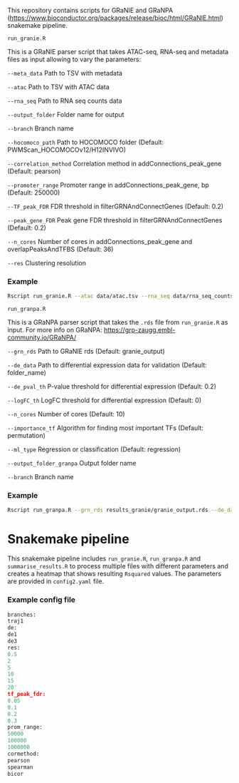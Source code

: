 This repository contains scripts for GRaNIE and GRaNPA (https://www.bioconductor.org/packages/release/bioc/html/GRaNIE.html) snakemake pipeline.

```
run_granie.R
```

This is a GRaNIE parser script that takes ATAC-seq, RNA-seq and metadata files as input allowing to vary the parameters:

`--meta_data`          Path to TSV with metadata

`--atac`               Path to TSV with ATAC data

`--rna_seq`            Path to RNA seq counts data

`--output_folder`      Folder name for output

`--branch`             Branch name

`--hocomoco_path`      Path to HOCOMOCO folder (Default: PWMScan_HOCOMOCOv12/H12INVIVO)

`--correlation_method` Correlation method in addConnections_peak_gene (Default: pearson)

`--promoter_range`     Promoter range in addConnections_peak_gene, bp (Default: 250000)

`--TF_peak_FDR`        FDR threshold in filterGRNAndConnectGenes (Default: 0.2)

`--peak_gene_FDR`      Peak gene FDR threshold in filterGRNAndConnectGenes (Default: 0.2)

`--n_cores`            Number of cores in addConnections_peak_gene and overlapPeaksAndTFBS (Default: 36)

`--res`                Clustering resolution

### Example

```bash
Rscript run_granie.R --atac data/atac.tsv --rna_seq data/rna_seq_counts.tsv --output_folder results_granie --branch B_cell --res 0.5
```

```
run_granpa.R
```

This is a GRaNPA parser script that takes the `.rds` file from `run_granie.R` as input. For more info on GRaNPA: https://grp-zaugg.embl-community.io/GRaNPA/

`--grn_rds`              Path to GRaNIE rds (Default: granie_output)

`--de_data`              Path to differential expression data for validation (Default: folder_name)

`--de_pval_th`           P-value threshold for differential expression (Default: 0.2)

`--logFC_th`             LogFC threshold for differential expression (Default: 0)

`--n_cores`              Number of cores (Default: 10)

`--importance_tf`        Algorithm for finding most important TFs (Default: permutation)

`--ml_type`              Regression or classification (Default: regression)

`--output_folder_granpa` Output folder name

`--branch`               Branch name

### Example

```bash
Rscript run_granpa.R --grn_rds results_granie/granie_output.rds --de_data data/differential_expression.tsv --output_folder_granpa results --branch B_cell
```


# Snakemake pipeline

This snakemake pipeline includes `run_granie.R`, `run_granpa.R` and `summarise_results.R` to process multiple files with different parameters and creates a heatmap that shows resulting `Rsquared` values. The parameters are provided in `config2.yaml` file.
 
### Example config file

```python
branches:
traj1
de:
de1
de3
res:
0.5
2
5
10
15
20'
tf_peak_fdr:
0.05
0.1
0.2
0.3
prom_range:
50000
100000
1000000
cormethod:
pearson
spearman
bicor
```




